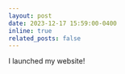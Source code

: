```yaml
---
layout: post
date: 2023-12-17 15:59:00-0400
inline: true
related_posts: false
---
```


I launched my website!
